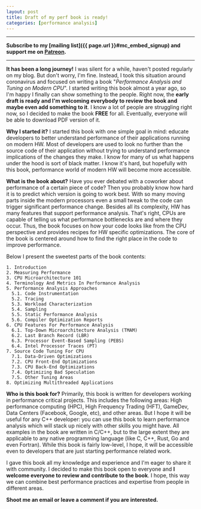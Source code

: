 ```yaml
---
layout: post
title: Draft of my perf book is ready!
categories: [performance analysis]
---
```


------
**Subscribe to my [mailing list]({{ page.url }}#mc_embed_signup) and support me on [Patreon](https://www.patreon.com/dendibakh).**

------

**It has been a long journey!** I was silent for a while, haven't posted regularly on my blog. But don't worry, I'm fine. Instead, I took this situation around coronavirus and focused on writing a book "*Performance Analysis and Tuning on Modern CPU*". I started writing this book almost a year ago, so I'm happy I finally can show something to the people. Right now, the **early draft is ready and I'm welcoming everybody to review the book and maybe even add something to it**. I know a lot of people are struggling right now, so I decided to make the book __FREE__ for all. Eventually, everyone will be able to download PDF version of it.

__Why I started it?__ I started this book with one simple goal in mind: educate developers to better understand performance of their applications running on modern HW. Most of developers are used to look no further than the source code of their application without trying to understand performance implications of the changes they make. I know for many of us what happens under the hood is sort of black matter. I know it's hard, but hopefully with this book, performance world of modern HW will become more accessible.

__What is the book about?__ Have you ever debated with a coworker about performance of a certain piece of code? Then you probably know how hard it is to predict which version is going to work best. With so many moving parts inside the modern processors even a small tweak to the code can trigger significant performance change. Besides all its complexity, HW has many features that support performance analysis. That's right, CPUs are capable of telling us what performance bottlenecks are and where they occur. Thus, the book focuses on how your code looks like from the CPU perspective and provides recipes for HW specific optimizations. The core of the book is centered around how to find the right place in the code to improve performance.

Below I present the sweetest parts of the book contents:
```
1. Introduction
2. Measuring Performance
3. CPU Microarchitecture 101
4. Terminology And Metrics In Performance Analysis
5. Performance Analysis Approaches
  5.1. Code Instrumentation
  5.2. Tracing
  5.3. Workload Characterization
  5.4. Sampling
  5.5. Static Performance Analysis
  5.6. Compiler Optimization Reports
6. CPU Features For Performance Analysis
  6.1. Top-Down Microarchitecture Analysis (TMAM)
  6.2. Last Branch Record (LBR)
  6.3. Processor Event-Based Sampling (PEBS)
  6.4. Intel Processor Traces (PT)
7. Source Code Tuning For CPU
  7.1. Data-Driven Optimizations
  7.2. CPU Front-End Optimizations
  7.3. CPU Back-End Optimizations
  7.4. Optimizing Bad Speculation
  7.5. Other Tuning Areas
8. Optimizing Multithreaded Applications
```

__Who is this book for?__ Primarily, this book is written for developers working in performance critical projects. This includes the following areas: High performance computing (HPC), High Frequency Trading (HFT), GameDev, Data Centers (Facebook, Google, etc), and other areas. But I hope it will be useful for any C++ developer: you can use this book to learn performance analysis which will stack up nicely with other skills you might have. All examples in the book are written in C/C++, but to the large extent they are applicable to any native programming language (like C, C++, Rust, Go and even Fortran). While this book is fairly low-level, I hope, it will be accessible even to developers that are just starting performance related work.

I gave this book all my knowledge and experience and I'm eager to share it with community. I decided to make this book open to everyone and **I welcome everyone to review and contribute to the book**. I hope, this way we can combine best performance practices and expertise from people in different areas. 

**Shoot me an email or leave a comment if you are interested.**

